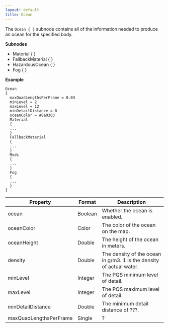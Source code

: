```yaml
---
layout: default
title: Ocean
---
```


The `Ocean { }` subnode contains all of the information needed to produce an ocean for the specified body.

**Subnodes**
* Material { }
* FallbackMaterial { }
* HazardousOcean { }
* Fog { }

**Example**
```
Ocean
{
  maxQuadLengthsPerFrame = 0.03
  minLevel = 2
  maxLevel = 12
  minDetailDistance = 8
  oceanColor = #8a0303
  Material
  {
  ...
  }
  FallbackMaterial
  {
  ...
  }
  Mods
  {
  ...
  }
  Fog
  {
  ...
  }
}
```

|Property|Format|Description|
|--------|------|-----------|
|ocean|Boolean|Whether the ocean is enabled.|
|oceanColor|Color|The color of the ocean on the map.|
|oceanHeight|Double|The height of the ocean in meters.|
|density|Double|The density of the ocean in g/m3. 1 is the density of actual water.|
|minLevel|Integer|The PQS minimum level of detail.|
|maxLevel|Integer|The PQS maximum level of detail.|
|minDetailDistance|Double|The minimum detail distance of ???.|
|maxQuadLengthsPerFrame|Single|?|